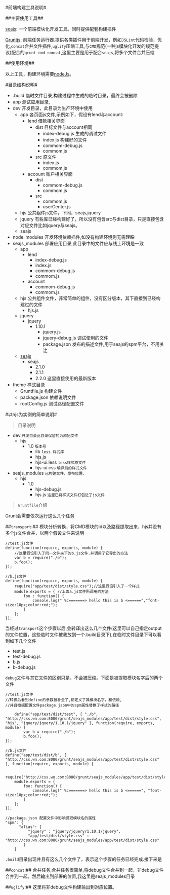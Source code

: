 #前端构建工具说明#

##主要使用工具##

[seajs][0]: 一个前端模块化开发工具。同时提供配套构建插件

[Gruntjs][1]: 前端任务运行器.提供各类插件用于前端开发，例如`JSLint`代码检验，优化,`concat`合并文件插件,`uglify`压缩工具,与`CMD`规范(一种js模块化开发的规范提议)配合的`grunt-cmd-concat`,这里主要是用于配合`seajs`,将多个文件合并压缩

[0]:http://seajs.org/docs/ "seajs参考文档"
[1]:http://gruntjs.cn/ "Grunt参考文档"

##使用环境##

以上工具，构建环境需要[nodeJs][2]。

[2]:http://nodejs.org/ "nodeJs参考文档"

#目录结构说明#

- .build 临时文件目录,构建过程中生成的临时目录，最终会被删除
- app 测试应用目录,
- dev 开发目录，此目录为生产环境中使用
    - app 各页面js文件,示例如下，假设有lend与account:
        - lend 借款相关界面
            - dist 目标文件与account相同
                + index-debug.js 生成的调试文件
                + index.js 构建好的文件
                + commom-debug.js
                + commom.js
            - src 原文件
                + index.js
                + commom.js
        - account 账户相关界面
            - dist 
                + commom-debug.js
                + commom.js 
            - src
                + commom.js
                + userCenter.js
    - hjs 公共组件js文件，下同，seajs,jquery
    - jquery 有些库已经构建好了，所以没有包含src与dist目录，只是直接包含对应文件比如jquery与seajs。
    - seajs
- node_modules 开发环境依赖插件,如没有构建环境则无需理睬
- seajs_modules 部署应用目录,此目录中的文件应与线上环境是一致
    - app
        - lend
            + index-debug.js
            + index.js
            + commom-debug.js
            + commom.js            
        - account
            + commom-debug.js
            + commom.js
    - hjs 公共组件文件，非常简单的组件，没有区分版本，其下直接到已经构建过的文件
        - hjs.js
    - jquery
        + jquery
            * 1.10.1
                - jquery.js
                - jquery-debug.js 调试使用的文件
                - package.json 发布的描述文件,用于seajs的spm平台，不用关注
    - [seajs][0] 
        + seajs
            * 2.1.0
            * 2.1.1
            * 2.2.0 这里直接使用的最新版本
- theme 样式目录
    - Gruntfile.js 构建文件
    - package.json 依赖说明文件
    - rootConfig.js 测试路径配置文件

#以hjs为实例的简单说明#

>目录说明

- dev `开发目录此目录保留的为原始文件`
    + hjs
        * 1.0 `版本号`
            - lib `less 样式库`
            - hjs.js
            - hjs-ui.less `less样式原文件`
            - hjs-ui.css `编译后的样式文件`
- seajs_modules `已构建文件，发布位置.`
    + hjs
        * 1.0
            - hjs-debug.js
            - hjs.js  `这里已将样式文件打包进了js文件`

>`Gruntfile`介绍

Grunt会需要依次运行这么几个任务

##`transport`:##
模块分析转换，将CMD模块的id以及路径提取出来，hjs并没有多个js文件合并，以两个假设文件来说明

    //test.js文件
    define(function(require, exports, module) {
        //这里假设引入了同一文件夹下的b.js文件.并调用了它导出的方法
        var b = require("./b");
        b.foo();
    });

    //b.js文件
    define(function(require, exports, module) {
        require("app/test/dist/style.css");//这里假设引入了一个样式
        module.exports = { //上面a.js文件所调用的方法
            foo : function() {
                console.log(" %c=======> hello this is b <======","font-size:18px;color:red;");
            }
        };
    }); 

当经过`transport`这个步骤以后,会转译出这么几个文件(这里可以自己指定output的文件位置，这些临时文件被我放到一个.build目录下),在临时文件目录下可以看到如下几个文件

- test.js
- test-debug.js
- b.js
- b-debug.js 

`debug`文件与其它文件的区别只是，不会被压缩。下面是被提取模块名字后的两个文件

    //test.js文件
    //转换后看到define的参数被补全了,都定义了其模块名字，和依赖,
    //并且根据配置文件package.json中的spm属性替换了样式的路径

        define("app/test/dist/test", [ "./b", "http://css.wn.com:8080/grunt/seajs_modules/app/test/dist/style.css", "hjs", "jquery/jquery/1.10.1/jquery" ], function(require, exports, module) {
            var b = require("./b");
            b.foo();
    });

    //b.js文件
    define("app/test/dist/b", [ "http://css.wn.com:8080/grunt/seajs_modules/app/test/dist/style.css" ], function(require, exports, module) {
       
        require("http://css.wn.com:8080/grunt/seajs_modules/app/test/dist/style.css");
        module.exports = {
            foo: function() {
                console.log(" %c=======> hello this is b <======", "font-size:18px;color:red;");
            }
        };
    });

    //package.json 配置文件中影响提取模块名的属性
    "spm": {
          "alias": {
              "jquery" : "jquery/jquery/1.10.1/jquery",
              "app/test/dist/style.css" : "http://css.wn.com:8080/grunt/seajs_modules/app/test/dist/style.css"
            }
        }

`.build`目录出现并且有这么几个文件了，表示这个步骤的任务已经完成.接下来是

##`concat`:##
合并任务,合并任务很简单,将debug文件合并到一起，非debug文件合并到一起。然后输出到部署的位置,我这里是seajs_modules目录

##`uglify`:##
这里将非debug文件构建输出到对应位置。




